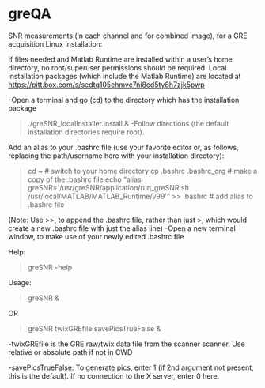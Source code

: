 # greQA
SNR measurements (in each channel and for combined image), for a GRE acquisition
Linux Installation:

If files needed and Matlab Runtime are installed within a user’s home directory, no root/superuser permissions should be required. Local installation packages (which include the Matlab Runtime) are located at  https://pitt.box.com/s/sedtq105ehmve7ni8cd5ty8h7zjk5pwp 

-Open a terminal and go (cd) to the directory which has the installation package
> ./greSNR_localInstaller.install &
-Follow directions (the default installation directories require root).

Add an alias to your .bashrc file (use your favorite editor or, as follows, replacing the path/username here with your installation directory):
> cd ~   								# switch to your home directory
> cp .bashrc .bashrc_org            					# make a copy of the .bashrc file
> echo “alias greSNR='/usr/greSNR/application/run_greSNR.sh /usr/local/MATLAB/MATLAB_Runtime/v99'” >> .bashrc   	# add alias to .bashrc file

(Note: Use >>, to append the .bashrc file, rather than just >, which would create a new .bashrc file with just the alias line)
-Open a new terminal window, to make use of your newly edited .bashrc file


Help:

> greSNR -help

Usage:

> greSNR &

OR 

> greSNR twixGREfile savePicsTrueFalse &

-twixGREfile is the GRE raw/twix data file from the scanner scanner. Use relative or absolute path if not in CWD

-savePicsTrueFalse: To generate pics, enter 1 (if 2nd argument not present, this is the default). If no connection to the X server, enter 0 here.
